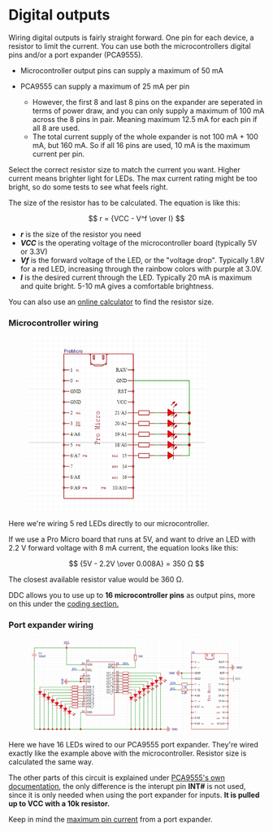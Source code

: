 # Digital outputs

Wiring digital outputs is fairly straight forward. One pin for each device, a resistor to limit the current. You can use both the microcontrollers digital pins and/or a port expander (PCA9555).&#x20;

* Microcontroller output pins can supply a maximum of 50 mA
*   PCA9555 can supply a maximum of 25 mA per pin

    * However, the first 8 and last 8 pins on the expander are seperated in terms of power draw, and you can only supply a maximum of 100 mA across the 8 pins in pair. Meaning maximum 12.5 mA for each pin if all 8 are used.
    * The total current supply of the whole expander is not 100 mA + 100 mA, but 160 mA. So if all 16 pins are used, 10 mA is the maximum current per pin.



Select the correct resistor size to match the current you want. Higher current means brighter light for LEDs. The max current rating might be too bright, so do some tests to see what feels right.&#x20;

The size of the resistor has to be calculated. The equation is like this:

$$
r = {VCC - V^f \over I}
$$

* _**r**_ is the size of the resistor you need
* _**VCC**_ is the operating voltage of the microcontroller board (typically 5V or 3.3V)
* _**Vf**_ is the forward voltage of the LED, or the "voltage drop". Typically 1.8V for a red LED, increasing through the rainbow colors with purple at 3.0V.&#x20;
* _**I**_ is the desired current through the LED. Typically 20 mA is maximum and quite bright. 5-10 mA gives a comfortable brightness.&#x20;

You can also use an [online calculator](https://ledcalculator.net/) to find the resistor size.

### Microcontroller wiring

<figure><img src="../.gitbook/assets/image (4) (1) (1) (1).png" alt="" width="347"><figcaption></figcaption></figure>

Here we're wiring 5 red LEDs directly to our microcontroller.&#x20;

If we use a Pro Micro board that runs at 5V, and want to drive an LED with 2.2 V forward voltage with 8 mA current, the equation looks like this:

$$
{5V - 2.2V \over 0.008A} =  350 Ω
$$

The closest available resistor value would be 360 Ω.&#x20;

DDC allows you to use up to **16 microcontroller pins** as output pins, more on this under the [coding section.](../3.-coding/peripherals/digital-outputs/)

### Port expander wiring

<figure><img src="../.gitbook/assets/image (9) (1).png" alt=""><figcaption></figcaption></figure>

Here we have 16 LEDs wired to our PCA9555 port expander. They're wired exactly like the example above with the microcontroller. Resistor size is calculated the same way.&#x20;

The other parts of this circuit is explained under [PCA9555's own documentation](switch-inputs/port-expander.md), the only difference is the interupt pin **INT#** is not used, since it is only needed when using the port expander for inputs. **It is pulled up to VCC with a 10k resistor.**&#x20;

Keep in mind the [maximum pin current](../1.-project-planning/digital-outputs.md) from a port expander.
